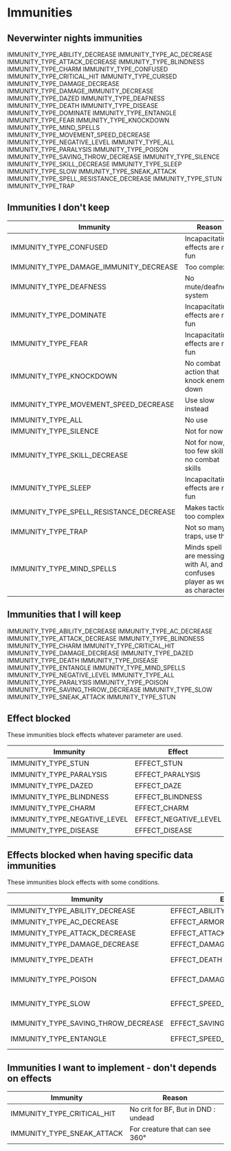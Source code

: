 # Immunities

## Neverwinter nights immunities

IMMUNITY_TYPE_ABILITY_DECREASE
IMMUNITY_TYPE_AC_DECREASE
IMMUNITY_TYPE_ATTACK_DECREASE
IMMUNITY_TYPE_BLINDNESS
IMMUNITY_TYPE_CHARM
IMMUNITY_TYPE_CONFUSED
IMMUNITY_TYPE_CRITICAL_HIT
IMMUNITY_TYPE_CURSED
IMMUNITY_TYPE_DAMAGE_DECREASE
IMMUNITY_TYPE_DAMAGE_IMMUNITY_DECREASE
IMMUNITY_TYPE_DAZED
IMMUNITY_TYPE_DEAFNESS
IMMUNITY_TYPE_DEATH
IMMUNITY_TYPE_DISEASE
IMMUNITY_TYPE_DOMINATE
IMMUNITY_TYPE_ENTANGLE
IMMUNITY_TYPE_FEAR
IMMUNITY_TYPE_KNOCKDOWN
IMMUNITY_TYPE_MIND_SPELLS
IMMUNITY_TYPE_MOVEMENT_SPEED_DECREASE
IMMUNITY_TYPE_NEGATIVE_LEVEL
IMMUNITY_TYPE_ALL
IMMUNITY_TYPE_PARALYSIS
IMMUNITY_TYPE_POISON
IMMUNITY_TYPE_SAVING_THROW_DECREASE
IMMUNITY_TYPE_SILENCE
IMMUNITY_TYPE_SKILL_DECREASE
IMMUNITY_TYPE_SLEEP
IMMUNITY_TYPE_SLOW
IMMUNITY_TYPE_SNEAK_ATTACK
IMMUNITY_TYPE_SPELL_RESISTANCE_DECREASE
IMMUNITY_TYPE_STUN
IMMUNITY_TYPE_TRAP

## Immunities I don't keep

| Immunity | Reason                                                                    |
|----------|---------------------------------------------------------------------------|
| IMMUNITY_TYPE_CONFUSED | Incapacitating effects are not fun                                        |
| IMMUNITY_TYPE_DAMAGE_IMMUNITY_DECREASE | Too complex                                                               |
| IMMUNITY_TYPE_DEAFNESS | No mute/deafness system                                                   |
| IMMUNITY_TYPE_DOMINATE | Incapacitating effects are not fun                                        |
| IMMUNITY_TYPE_FEAR | Incapacitating effects are not fun                                        |
| IMMUNITY_TYPE_KNOCKDOWN | No combat action that knock enemy down                                    |
| IMMUNITY_TYPE_MOVEMENT_SPEED_DECREASE | Use slow instead                                                          |
| IMMUNITY_TYPE_ALL | No use                                                                    |
| IMMUNITY_TYPE_SILENCE | Not for now                                                               |                                                |
| IMMUNITY_TYPE_SKILL_DECREASE | Not for now, too few skills, no combat skills                             |
| IMMUNITY_TYPE_SLEEP | Incapacitating effects are not fun                                        |
| IMMUNITY_TYPE_SPELL_RESISTANCE_DECREASE | Makes tactics too complex                                                 |
| IMMUNITY_TYPE_TRAP | Not so many traps, use thief                                              |
| IMMUNITY_TYPE_MIND_SPELLS | Minds spell are messing with AI, and confuses player as well as character |


## Immunities that I will keep

IMMUNITY_TYPE_ABILITY_DECREASE
IMMUNITY_TYPE_AC_DECREASE
IMMUNITY_TYPE_ATTACK_DECREASE
IMMUNITY_TYPE_BLINDNESS
IMMUNITY_TYPE_CHARM
IMMUNITY_TYPE_CRITICAL_HIT
IMMUNITY_TYPE_DAMAGE_DECREASE
IMMUNITY_TYPE_DAZED
IMMUNITY_TYPE_DEATH
IMMUNITY_TYPE_DISEASE
IMMUNITY_TYPE_ENTANGLE
IMMUNITY_TYPE_MIND_SPELLS
IMMUNITY_TYPE_NEGATIVE_LEVEL
IMMUNITY_TYPE_ALL
IMMUNITY_TYPE_PARALYSIS
IMMUNITY_TYPE_POISON
IMMUNITY_TYPE_SAVING_THROW_DECREASE
IMMUNITY_TYPE_SLOW
IMMUNITY_TYPE_SNEAK_ATTACK
IMMUNITY_TYPE_STUN

## Effect blocked

These immunities block effects whatever parameter are used.

| Immunity                       | Effect                |
|--------------------------------|-----------------------|
 | IMMUNITY_TYPE_STUN             | EFFECT_STUN           |
 | IMMUNITY_TYPE_PARALYSIS        | EFFECT_PARALYSIS      |
 | IMMUNITY_TYPE_DAZED            | EFFECT_DAZE           |
 | IMMUNITY_TYPE_BLINDNESS        | EFFECT_BLINDNESS      |
 | IMMUNITY_TYPE_CHARM            | EFFECT_CHARM          |
 | IMMUNITY_TYPE_NEGATIVE_LEVEL   | EFFECT_NEGATIVE_LEVEL |
 | IMMUNITY_TYPE_DISEASE          | EFFECT_DISEASE |

## Effects blocked when having specific data immunities

These immunities block effects with some conditions.

| Immunity                       | Effect                       | Immune if                   |
|--------------------------------|------------------------------|-----------------------------|
| IMMUNITY_TYPE_ABILITY_DECREASE | EFFECT_ABILITY_MODIFIER      | amp < 0                     |
| IMMUNITY_TYPE_AC_DECREASE      | EFFECT_ARMOR_CLASS_MODIFIER  | amp < 0                     |
| IMMUNITY_TYPE_ATTACK_DECREASE  | EFFECT_ATTACK_MODIFIER       | amp < 0                     |
| IMMUNITY_TYPE_DAMAGE_DECREASE  | EFFECT_DAMAGE_MODIFIER       | amp < 0                     |
| IMMUNITY_TYPE_DEATH            | EFFECT_DEATH                 | subtype = magical           |
| IMMUNITY_TYPE_POISON           | EFFECT_DAMAGE                | damageType = poison         |
| IMMUNITY_TYPE_SLOW | EFFECT_SPEED_FACTOR        | amp < 0 && amp > -Infinity  |
| IMMUNITY_TYPE_SAVING_THROW_DECREASE | EFFECT_SAVING_THROW_MODIFIER | amp < 0                     |
| IMMUNITY_TYPE_ENTANGLE | EFFECT_SPEED_FACTOR                 | amp = -Infinity |

## Immunities I want to implement - don't depends on effects

| Immunity | Reason                                  |
|-----|-----------------------------------------|
| IMMUNITY_TYPE_CRITICAL_HIT | No crit for BF, But in DND : undead |
| IMMUNITY_TYPE_SNEAK_ATTACK | For creature that can see 360°          |
